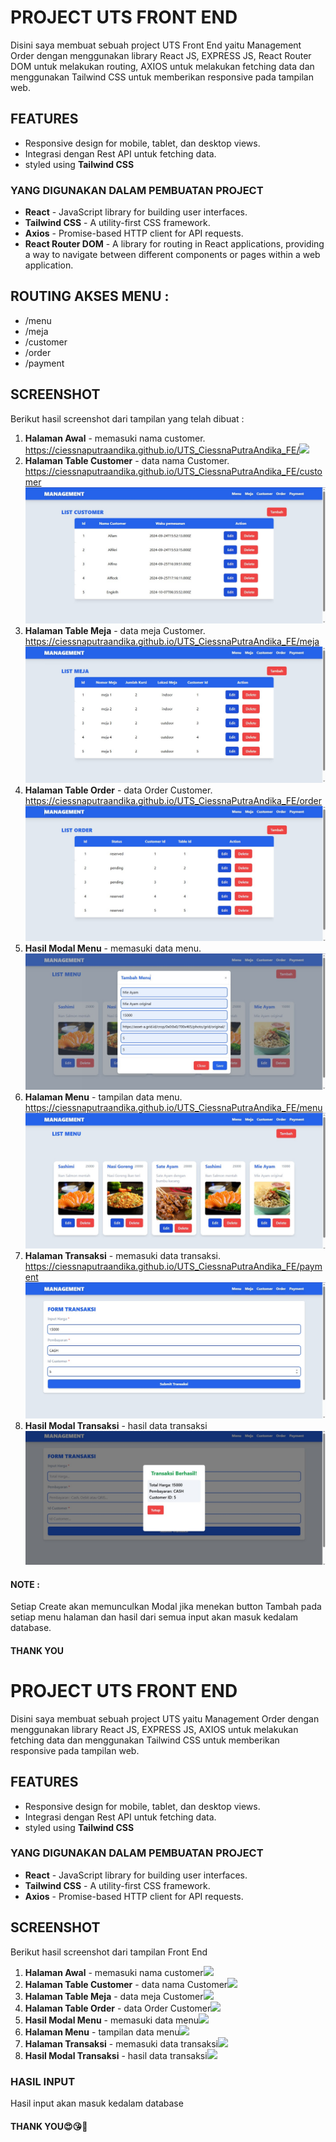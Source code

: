 # PROJECT UTS FRONT END
Disini saya membuat sebuah project UTS Front End yaitu Management Order dengan menggunakan library React JS, EXPRESS JS, React Router DOM untuk melakukan routing, AXIOS untuk melakukan fetching data dan menggunakan Tailwind CSS untuk memberikan responsive pada tampilan web.

## FEATURES 
- Responsive design for mobile, tablet, dan desktop views.
- Integrasi dengan Rest API untuk fetching data.
- styled using <b>Tailwind CSS</b>

### YANG DIGUNAKAN DALAM PEMBUATAN PROJECT
- <b>React</b> - JavaScript library for building user interfaces.
- <b>Tailwind CSS</b> - A utility-first CSS framework.
- <b>Axios</b> - Promise-based HTTP client for API requests.
- <b>React Router DOM</b> - A library for routing in React applications, providing a way to navigate between different components or pages within a web application.

## ROUTING AKSES MENU :
- /menu
- /meja
- /customer
- /order
- /payment

## SCREENSHOT
Berikut hasil screenshot dari tampilan yang telah dibuat :

1. <b>Halaman Awal</b> - memasuki nama customer. https://ciessnaputraandika.github.io/UTS_CiessnaPutraAndika_FE/<img src="../src/img/SS9.jpg">
2. <b>Halaman Table Customer</b> - data nama Customer. https://ciessnaputraandika.github.io/UTS_CiessnaPutraAndika_FE/customer<img src="./SS2.jpg">
3. <b>Halaman Table Meja</b> - data meja Customer. https://ciessnaputraandika.github.io/UTS_CiessnaPutraAndika_FE/meja<img src="./SS3.jpg">
4. <b>Halaman Table Order</b> - data Order Customer. https://ciessnaputraandika.github.io/UTS_CiessnaPutraAndika_FE/order<img src="./SS8.jpg">
5. <b>Hasil Modal Menu</b> - memasuki data menu.<img src="./SS5.jpg">
6. <b>Halaman Menu</b> - tampilan data menu. https://ciessnaputraandika.github.io/UTS_CiessnaPutraAndika_FE/menu<img src="./SS4.jpg">
7. <b>Halaman Transaksi</b> - memasuki data transaksi. https://ciessnaputraandika.github.io/UTS_CiessnaPutraAndika_FE/payment<img src="./SS6.jpg">
7. <b>Hasil Modal Transaksi</b> - hasil data transaksi<img src="./SS7.jpg">

#### NOTE :
Setiap Create akan memunculkan Modal jika menekan button Tambah pada setiap menu halaman dan hasil dari semua input akan masuk kedalam database.

#### THANK YOU


# PROJECT UTS FRONT END
Disini saya membuat sebuah project UTS yaitu Management Order dengan menggunakan library React JS, EXPRESS JS, AXIOS untuk melakukan fetching data dan menggunakan Tailwind CSS untuk memberikan responsive pada tampilan web.

## FEATURES 
- Responsive design for mobile, tablet, dan desktop views.
- Integrasi dengan Rest API untuk fetching data.
- styled using <b>Tailwind CSS</b>

### YANG DIGUNAKAN DALAM PEMBUATAN PROJECT
- <b>React</b> - JavaScript library for building user interfaces.
- <b>Tailwind CSS</b> - A utility-first CSS framework.
- <b>Axios</b> - Promise-based HTTP client for API requests.

## SCREENSHOT
Berikut hasil screenshot dari tampilan Front End

1. <b>Halaman Awal</b> - memasuki nama customer<img src="../fe-order/src/img/SS1.jpg">
2. <b>Halaman Table Customer</b> - data nama Customer<img src="../fe-order/src/img/SS2.jpg">
3. <b>Halaman Table Meja</b> - data meja Customer<img src="../fe-order/src/img/SS3.jpg">
4. <b>Halaman Table Order</b> - data Order Customer<img src="../fe-order/src/img/SS8.jpg">
5. <b>Hasil Modal Menu</b> - memasuki data menu<img src="../fe-order/src/img/SS5.jpg">
6. <b>Halaman Menu</b> - tampilan data menu<img src="../fe-order/src/img/SS4.jpg">
7. <b>Halaman Transaksi</b> - memasuki data transaksi<img src="../fe-order/src/img/SS6.jpg">
7. <b>Hasil Modal Transaksi</b> - hasil data transaksi<img src="../fe-order/src/img/SS7.jpg">

### HASIL INPUT
Hasil input akan masuk kedalam database

#### THANK YOU😍😘🥰
